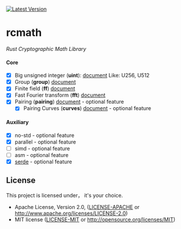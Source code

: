 [![Latest Version](https://img.shields.io/badge/crates.io-v0.0.2-green.svg)](https://crates.io/crates/rcmath)

# rcmath
*Rust Cryptographic Math Library*

#### Core
- [x] Big unsigned integer (**uint**): [document](./src/uint) Like: U256, U512
- [x] Group (**group**) [document](./src/group)
- [x] Finite field (**ff**) [document](./src/ff)
- [x] Fast Fourier transform (**fft**) [document](./src/fft)
- [x] Pairing (**pairing**) [document](./src/pairing) - optional feature
  - [x] Pairing Curves (**curves**) [document](./src/pairing/curves) - optional feature

#### Auxiliary
- [x] no-std - optional feature
- [x] parallel - optional feature
- [ ] simd - optional feature
- [ ] asm - optional feature
- [x] [serde](https://crates.io/crates/serde) - optional feature

## License

This project is licensed under， it's your choice.

 * Apache License, Version 2.0, ([LICENSE-APACHE](LICENSE-APACHE) or
   http://www.apache.org/licenses/LICENSE-2.0)
 * MIT license ([LICENSE-MIT](LICENSE-MIT) or
   http://opensource.org/licenses/MIT)
